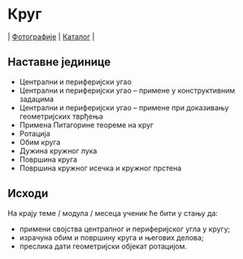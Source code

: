 # Круг

| [Фотографије][1]
| [Каталог][2]
|

## Наставне јединице

- Централни и периферијски угао
- Централни и периферијски угао – примене у конструктивним задацима 
- Централни и периферијски угао – примене при доказивању геометријских тврђења
- Примена Питагорине теореме на круг
- Ротација
- Обим круга
- Дужина кружног лука 
- Површина круга
- Површина кружног исечка и кружног прстена

## Исходи

На крају теме / модула / месеца
ученик ће бити у стању да:
- примени својства централног и периферијског угла у кругу;
- израчуна обим и површину круга и његових делова;
- преслика дати геометријски објекат ротацијом.

[1]: https://photos.app.goo.gl/hkwgpWrrKvJiapDHA "Фотографије табле"
[2]: https://ndjapic.github.io/zayopa/m7/07-krug/ "Каталог линкова"
